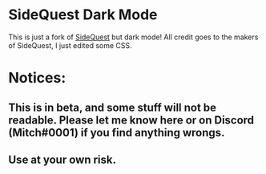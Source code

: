 # SideQuest Dark Mode 
This is just a fork of [SideQuest](https://github.com/the-expanse/SideQues) but dark mode!
All credit goes to the makers of SideQuest, I just edited some CSS.
# Notices:
## This is in beta, and some stuff will not be readable. Please let me know here or on Discord (Mitch#0001) if you find anything wrongs.
## Use at your own risk.
